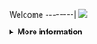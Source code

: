 Welcome
--------|
![](https://media.tenor.com/iVCiM9W7cvYAAAAd/welcome.gif)

<details>
  <summary><b>More information</b></summary>
  
#### ★ Social Accounts ★
<a href="https://www.facebook.com/Denventa.Xayonara.Team.UnlimitedARMY"><img src="https://raw.githubusercontent.com/Dumai-991/Dumai-991/main/Image/images.png" alt="alt text" width="75" height="75"></a>

### Informations
![template](https://github.com/Dvanmeploph/List-User-Agent/blob/main/assets/beautify-picture.png)
  
### • - Made With [ FerlyAfriliyan ( Dvanmeploph ) ]
### • - Developer : Merch Elz And • - [ Team ] - •
# ✭ LIST RANDOM USER AGENT  
### • - [ ( Link Pertama ) ]
### - [ https://whatmyuseragent.com/browser/sb/samsung-browser/96 ]
  
### • - [ ( Link Kedua ) ]
### - [ https://whatmyuseragent.com/browser/sb/samsung-browser/9 ]
  
###### • - [ ( Link Ketiga ) ]
### - [ https://whatmyuseragent.com/device/op/oppo-1105 ]
  
###### • - [ ( Link Keempat ) ]
### - [ https://whatmyuseragent.com/device/op/oppo-15 ]
